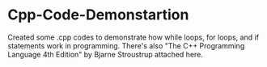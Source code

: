 # Cpp-Code-Demonstartion
Created some .cpp codes to demonstrate how while loops, for loops, and if statements work in programming. There's also "The C++ Programming Language 4th Edition" by Bjarne Stroustrup attached here.
